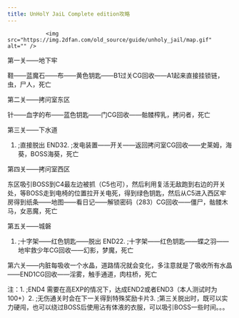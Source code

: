 ```yaml
---
title: UnHolY JaiL Complete edition攻略
---
```


                <img src="https://img.2dfan.com/old_source/guide/unholy_jail/map.gif" alt="" />

第一关——地下牢

鞋——蓝魔石——布——黄色钥匙——B1过关CG回收——A1起来直接挂锁链，虫，尸人，死亡

第二关——拷问室东区

针——血字的布——蓝色钥匙——门CG回收——骷髅榨乳，拷问者，死亡

第三关——下水道

1. ;直接脱出 END32. ;发电装置——开关——返回拷问室CG回收——史莱姆，海葵，BOSS海葵，死亡

第四关——拷问室西区

东区吸引BOSS到C4最左边被抓（C5也可），然后利用复活无敌跑到右边的开关处，等BOSS走到电椅的位置拉开关电死，得到绿色钥匙，然后从C5进入西区牢房得到纸条——地图——看日记——解锁密码（283）CG回收——僵尸，骷髅木马，女恶魔，死亡

第五关——城磐

1. ;十字架——红色钥匙——脱出 END22. ;十字架——红色钥匙——蝶之羽——地牢救少年CG回收——幻影，梦魔，死亡

第六关——内脏每吸收一个水晶，道路情况就会变化，多注意就是了吸收所有水晶——END1CG回收——淫雾，触手通道，肉柱桥，死亡

注：1. ;END4 需要在高EXP的情况下，达成END2或者END3（本人测试时为100+）2. ;无伤通关时会在下一关得到特殊奖励卡片3. ;第三关脱出时，既可以实力硬闯，也可以绕过BOSS后使用沾有体液的衣服，可以吸引BOSS一些时间。。。
              
